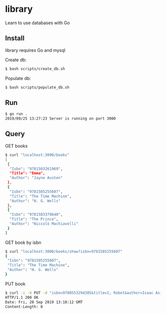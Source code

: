 # library
Learn to use databases with Go

## Install
library requires Go and mysql

Create db:
```bash
$ bash scripts/create_db.sh
```

Populate db:
```bash
$ bash scripts/populate_db.sh
```

## Run
```bash
$ go run .
2019/09/25 13:27:23 Server is running on port 3000
```

## Query

GET books
```bash
$ curl "localhost:3000/books"
[
 {
  "Isbn": "9781503261969",
  "Title": "Emma",
  "Author": "Jayne Austen"
 },
 {
  "Isbn": "9781505255607",
  "Title": "The Time Machine",
  "Author": "H. G. Wells"
 },
 {
  "Isbn": "9781503379640",
  "Title": "The Prince",
  "Author": "Niccolò Machiavelli"
 }
]
```

GET book by isbn
```bash
$ curl "localhost:3000/books/show?isbn=9781505255607"
{
 "Isbn": "9781505255607",
 "Title": "The Time Machine",
 "Author": "H. G. Wells"
}
```

PUT book
```bash
$ curl -i -X PUT -d "isbn=9780553294385&title=I, Robot&author=Isaac Asimov" "http://localhost:3000/books/create"
HTTP/1.1 200 OK
Date: Fri, 20 Sep 2019 13:18:12 GMT
Content-Length: 0

```
